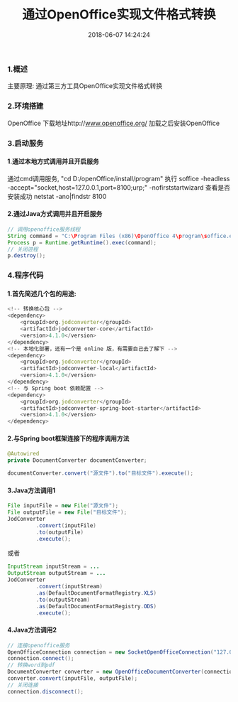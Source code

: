 ﻿---
title: 通过OpenOffice实现文件格式转换
date: 2018-06-07 14:24:24
tags: [OpenOffice]
categories: [OpenOffice]
---

### 1.概述
主要原理:
通过第三方工具OpenOffice实现文件格式转换

### 2.环境搭建
OpenOffice 下载地址http://www.openoffice.org/
加载之后安装OpenOffice

### 3.启动服务
#### 1.通过本地方式调用并且开启服务
通过cmd调用服务, "cd D:/openOffice/install/program" 
执行 soffice -headless -accept="socket,host=127.0.0.1,port=8100;urp;" -nofirststartwizard
查看是否安装成功  netstat -ano|findstr  8100
#### 2.通过Java方式调用并且开启服务
```Java
// 调用openoffice服务线程
String command = "C:\Program Files (x86)\OpenOffice 4\program\soffice.exe -headless -accept=\"socket,host=127.0.0.1,port=8100;urp;\"";
Process p = Runtime.getRuntime().exec(command);
// 关闭进程
p.destroy();
```

### 4.程序代码
#### 1.首先简述几个包的用途:
``` javascript
<!-- 转换核心包 -->
<dependency>
    <groupId>org.jodconverter</groupId>
    <artifactId>jodconverter-core</artifactId>
    <version>4.1.0</version>
</dependency>
<!-- 本地化部署，还有一个是 online 版，有需要自己去了解下 -->
<dependency>
    <groupId>org.jodconverter</groupId>
    <artifactId>jodconverter-local</artifactId>
    <version>4.1.0</version>
</dependency>
<!-- 与 Spring boot 依赖配置 -->
<dependency>
    <groupId>org.jodconverter</groupId>
    <artifactId>jodconverter-spring-boot-starter</artifactId>
    <version>4.1.0</version>
</dependency>
```

#### 2.与Spring boot框架连接下的程序调用方法
```Java
@Autowired
private DocumentConverter documentConverter;

documentConverter.convert("源文件").to("目标文件").execute();
```

#### 3.Java方法调用1
```Java
File inputFile = new File("源文件");
File outputFile = new File("目标文件");
JodConverter
         .convert(inputFile)
         .to(outputFile)
         .execute();
```
或者
```Java
InputStream inputStream = ...
OutputStream outputStream = ...
JodConverter
         .convert(inputStream)
         .as(DefaultDocumentFormatRegistry.XLS)
         .to(outputStream)
         .as(DefaultDocumentFormatRegistry.ODS)
         .execute();
```
#### 4.Java方法调用2
```Java
// 连接openoffice服务
OpenOfficeConnection connection = new SocketOpenOfficeConnection("127.0.0.1", 8100);
connection.connect();
// 转换word到pdf
DocumentConverter converter = new OpenOfficeDocumentConverter(connection);
converter.convert(inputFile, outputFile);
// 关闭连接
connection.disconnect();
```